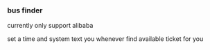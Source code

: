 ### bus finder

currently only support alibaba

set a time and system text you whenever find available ticket for you
